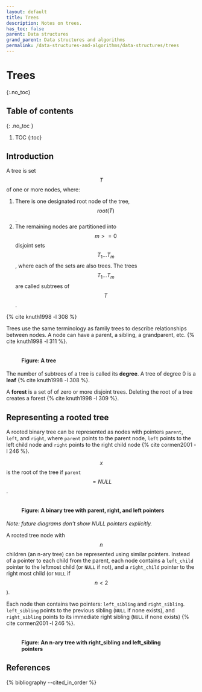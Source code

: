 ```yaml
---
layout: default
title: Trees
description: Notes on trees.
has_toc: false
parent: Data structures
grand_parent: Data structures and algorithms
permalink: /data-structures-and-algorithms/data-structures/trees
---
```


<!-- prettier-ignore-start -->

# Trees
{:.no_toc}

## Table of contents
{: .no_toc }

1. TOC
{:toc}

<!-- prettier-ignore-end -->

## Introduction

A tree is set $$T$$ of one or more nodes, where:

1. There is one designated root node of the tree, $$root(T)$$.
2. The remaining nodes are partitioned into $$m >= 0$$ disjoint sets $$T_1 ... T_m$$, where each of the sets are also trees. The trees $$T_1 ... T_m$$ are called subtrees of $$T$$.

{% cite knuth1998 -l 308 %}

Trees use the same terminology as family trees to describe relationships between nodes. A node can have a parent, a sibling, a grandparent, etc. {% cite knuth1998 -l 311 %}.

<figure>
  <img src="{{site.baseurl}}/assets/img/data-structures-and-algorithms/data-structures/trees/tree.svg" alt="">
  <figcaption><h4>Figure: A tree</h4></figcaption>
</figure>

The number of subtrees of a tree is called its **degree**. A tree of degree 0 is a **leaf** {% cite knuth1998 -l 308 %}.

A **forest** is a set of of zero or more disjoint trees. Deleting the root of a tree creates a forest {% cite knuth1998 -l 309 %}.

## Representing a rooted tree

A rooted binary tree can be represented as nodes with pointers `parent`, `left`, and `right`, where `parent` points to the parent node, `left` points to the left child node and `right` points to the right child node {% cite cormen2001 -l 246 %}.

$$x$$ is the root of the tree if `parent` $$= NULL$$.

<figure>
  <img src="{{site.baseurl}}/assets/img/data-structures-and-algorithms/data-structures/trees/binary-tree.svg" alt="">
  <figcaption><h4>Figure: A binary tree with parent, right, and left pointers</h4></figcaption>
</figure>

_Note: future diagrams don't show NULL pointers explicitly._

A rooted tree node with $$n$$ children (an n-ary tree) can be represented using similar pointers. Instead of a pointer to each child from the parent, each node contains a `left_child` pointer to the leftmost child (or `NULL` if not), and a `right_child` pointer to the right most child (or `NULL` if $$n \lt 2$$).

Each node then contains two pointers: `left_sibling` and `right_sibling`. `left_sibling` points to the previous sibling (`NULL` if none exists), and `right_sibling` points to its immediate right sibling (`NULL` if none exists) {% cite cormen2001 -l 246 %}.

<figure>
  <img src="{{site.baseurl}}/assets/img/data-structures-and-algorithms/data-structures/trees/n-ary-tree.svg" alt="">
  <figcaption><h4>Figure: An n-ary tree with right_sibling and left_sibling pointers</h4></figcaption>
</figure>

## References

{% bibliography --cited_in_order %}

